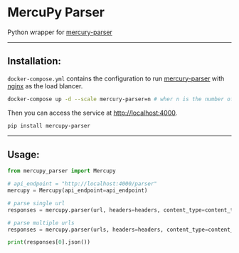 # MercuPy Parser
Python wrapper for [mercury-parser](https://github.com/postlight/mercury-parser)

---

## Installation:
`docker-compose.yml` contains the configuration to run [mercury-parser](https://github.com/postlight/mercury-parser) with [nginx](https://www.nginx.com/) as the load blancer.

```bash
docker-compose up -d --scale mercury-parser=n # wher n is the number of instances of mercury-parser
```
Then you can access the service at [http://localhost:4000](http://localhost:4000).

```bash
pip install mercupy-parser
```

---

## Usage:
```python
from mercupy_parser import Mercupy

# api_endpoint = "http://localhost:4000/parser"
mercupy = Mercupy(api_endpoint=api_endpoint)

# parse single url
responses = mercupy.parser(url, headers=headers, content_type=content_type)

# parse multiple urls
responses = mercupy.parser(urls, headers=headers, content_type=content_type)

print(responses[0].json())
```
